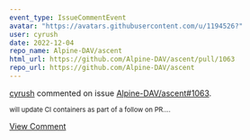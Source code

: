 ```yaml
---
event_type: IssueCommentEvent
avatar: "https://avatars.githubusercontent.com/u/1194526?"
user: cyrush
date: 2022-12-04
repo_name: Alpine-DAV/ascent
html_url: https://github.com/Alpine-DAV/ascent/pull/1063
repo_url: https://github.com/Alpine-DAV/ascent
---
```


<a href='https://github.com/cyrush' target='_blank'>cyrush</a> commented on issue <a href='https://github.com/Alpine-DAV/ascent/pull/1063' target='_blank'>Alpine-DAV/ascent#1063</a>.

<small>will update CI containers as part of a follow on PR....</small>

<a href='https://github.com/Alpine-DAV/ascent/pull/1063' target='_blank'>View Comment</a>